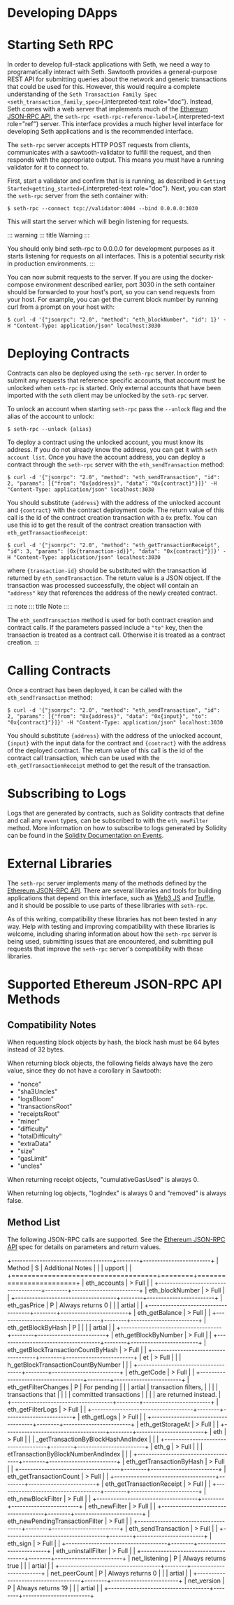 # Developing DApps

# Starting Seth RPC

<!--
  Copyright 2017 Intel Corporation

  Licensed under the Apache License, Version 2.0 (the "License");
  you may not use this file except in compliance with the License.
  You may obtain a copy of the License at

      http://www.apache.org/licenses/LICENSE-2.0

  Unless required by applicable law or agreed to in writing, software
  distributed under the License is distributed on an "AS IS" BASIS,
  WITHOUT WARRANTIES OR CONDITIONS OF ANY KIND, either express or implied.
  See the License for the specific language governing permissions and
  limitations under the License.
-->

In order to develop full-stack applications with Seth, we need a way to
programatically interact with Seth. Sawtooth provides a general-purpose
REST API for submitting queries about the network and generic
transactions that could be used for this. However, this would require a
complete understanding of the
`Seth Transaction Family Spec <seth_transaction_family_spec>`{.interpreted-text
role="doc"}. Instead, Seth comes with a web server that implements much
of the [Ethereum JSON-RPC
API](https://github.com/ethereum/wiki/wiki/JSON-RPC), the
`seth-rpc <seth-rpc-reference-label>`{.interpreted-text role="ref"}
server. This interface provides a much higher level interface for
developing Seth applications and is the recommended interface.

The `seth-rpc` server accepts HTTP POST requests from clients,
communicates with a sawtooth-validator to fulfill the request, and then
responds with the appropriate output. This means you must have a running
validator for it to connect to.

First, start a validator and confirm that is is running, as described in
`Getting Started<getting_started>`{.interpreted-text role="doc"}. Next,
you can start the `seth-rpc` server from the seth container with:

    $ seth-rpc --connect tcp://validator:4004 --bind 0.0.0.0:3030

This will start the server which will begin listening for requests.

::: warning
::: title
Warning
:::

You should only bind seth-rpc to 0.0.0.0 for development purposes as it
starts listening for requests on all interfaces. This is a potential
security risk in production environments.
:::

You can now submit requests to the server. If you are using the
docker-compose environment described earlier, port 3030 in the seth
container should be forwarded to your host\'s port, so you can send
requests from your host. For example, you can get the current block
number by running curl from a prompt on your host with:

    $ curl -d '{"jsonrpc": "2.0", "method": "eth_blockNumber", "id": 1}' -H "Content-Type: application/json" localhost:3030

# Deploying Contracts

Contracts can also be deployed using the `seth-rpc` server. In order to
submit any requests that reference specific accounts, that account must
be unlocked when `seth-rpc` is started. Only external accounts that have
been imported with the `seth` client may be unlocked by the `seth-rpc`
server.

To unlock an account when starting `seth-rpc` pass the `--unlock` flag
and the alias of the account to unlock:

    $ seth-rpc --unlock {alias}

To deploy a contract using the unlocked account, you must know its
address. If you do not already know the address, you can get it with
`seth account list`. Once you have the account address, you can deploy a
contract through the `seth-rpc` server with the `eth_sendTransaction`
method:

    $ curl -d '{"jsonrpc": "2.0", "method": "eth_sendTransaction", "id": 2, "params": [{"from": "0x{address}", "data": "0x{contract}"}]}' -H "Content-Type: application/json" localhost:3030

You should substitute `{address}` with the address of the unlocked
account and `{contract}` with the contract deployment code. The return
value of this call is the id of the contract creation transaction with a
`0x` prefix. You can use this id to get the result of the contract
creation transaction with `eth_getTransactionReceipt`:

    $ curl -d '{"jsonrpc": "2.0", "method": "eth_getTransactionReceipt", "id": 3, "params": [0x{transaction-id}}", "data": "0x{contract}"}]}' -H "Content-Type: application/json" localhost:3030

where `{transaction-id}` should be substituted with the transaction id
returned by `eth_sendTransaction`. The return value is a JSON object. If
the transaction was processed successfully, the object will contain an
`"address"` key that references the address of the newly created
contract.

::: note
::: title
Note
:::

The `eth_sendTransaction` method is used for both contract creation and
contract calls. If the parameters passed include a `"to"` key, then the
transaction is treated as a contract call. Otherwise it is treated as a
contract creation.
:::

# Calling Contracts

Once a contract has been deployed, it can be called with the
`eth_sendTransaction` method:

    $ curl -d '{"jsonrpc": "2.0", "method": "eth_sendTransaction", "id": 2, "params": [{"from": "0x{address}", "data": "0x{input}", "to": "0x{contract}"}]}' -H "Content-Type: application/json" localhost:3030

You should substitute `{address}` with the address of the unlocked
account, `{input}` with the input data for the contract and `{contract}`
with the address of the deployed contract. The return value of this call
is the id of the contract call transaction, which can be used with the
`eth_getTransactionReceipt` method to get the result of the transaction.

# Subscribing to Logs

Logs that are generated by contracts, such as Solidity contracts that
define and call any `event` types, can be subscribed to with the
`eth_newFilter` method. More information on how to subscribe to logs
generated by Solidity can be found in the [Solidity Documentation on
Events](https://solidity.readthedocs.io/en/develop/abi-spec.html#events).

# External Libraries

The `seth-rpc` server implements many of the methods defined by the
[Ethereum JSON-RPC API](https://github.com/ethereum/wiki/wiki/JSON-RPC).
There are several libraries and tools for building applications that
depend on this interface, such as [Web3
JS](https://www.npmjs.com/package/web3) and
[Truffle](http://truffleframework.com/), and it should be possible to
use parts of these libraries with `seth-rpc`.

As of this writing, compatibility these libraries has not been tested in
any way. Help with testing and improving compatibility with these
libraries is welcome, including sharing information about how the
`seth-rpc` server is being used, submitting issues that are encountered,
and submitting pull requests that improve the `seth-rpc` server\'s
compatibility with these libraries.

# Supported Ethereum JSON-RPC API Methods

## Compatibility Notes

When requesting block objects by hash, the block hash must be 64 bytes
instead of 32 bytes.

When returning block objects, the following fields always have the zero
value, since they do not have a corollary in Sawtooth:

-   \"nonce\"
-   \"sha3Uncles\"
-   \"logsBloom\"
-   \"transactionsRoot\"
-   \"receiptsRoot\"
-   \"miner\"
-   \"difficulty\"
-   \"totalDifficulty\"
-   \"extraData\"
-   \"size\"
-   \"gasLimit\"
-   \"uncles\"

When returning receipt objects, \"cumulativeGasUsed\" is always 0.

When returning log objects, \"logIndex\" is always 0 and \"removed\" is
always false.

## Method List

The following JSON-RPC calls are supported. See the [Ethereum JSON-RPC
API](https://github.com/ethereum/wiki/wiki/JSON-RPC) spec for details on
parameters and return values.

+------------------------------------+--------+------------------------+
| Method                             | S      | Additional Notes       |
|                                    | upport |                        |
+====================================+========+========================+
| eth_accounts                       | > Full |                        |
+------------------------------------+--------+------------------------+
| eth_blockNumber                    | > Full |                        |
+------------------------------------+--------+------------------------+
| eth_gasPrice                       | P      | Always returns 0       |
|                                    | artial |                        |
+------------------------------------+--------+------------------------+
| eth_getBalance                     | > Full |                        |
+------------------------------------+--------+------------------------+
| eth_getBlockByHash                 | P      |                        |
|                                    | artial |                        |
+------------------------------------+--------+------------------------+
| eth_getBlockByNumber               | > Full |                        |
+------------------------------------+--------+------------------------+
| eth_getBlockTransactionCountByHash | > Full |                        |
+------------------------------------+--------+------------------------+
| et                                 | > Full |                        |
| h_getBlockTransactionCountByNumber |        |                        |
+------------------------------------+--------+------------------------+
| eth_getCode                        | > Full |                        |
+------------------------------------+--------+------------------------+
| eth_getFilterChanges               | P      | For pending            |
|                                    | artial | transaction filters,   |
|                                    |        | transactions that      |
|                                    |        | committed transactions |
|                                    |        | are returned instead.  |
+------------------------------------+--------+------------------------+
| eth_getFilterLogs                  | > Full |                        |
+------------------------------------+--------+------------------------+
| eth_getLogs                        | > Full |                        |
+------------------------------------+--------+------------------------+
| eth_getStorageAt                   | > Full |                        |
+------------------------------------+--------+------------------------+
| eth                                | > Full |                        |
| _getTransactionByBlockHashAndIndex |        |                        |
+------------------------------------+--------+------------------------+
| eth_g                              | > Full |                        |
| etTransactionByBlockNumberAndIndex |        |                        |
+------------------------------------+--------+------------------------+
| eth_getTransactionByHash           | > Full |                        |
+------------------------------------+--------+------------------------+
| eth_getTransactionCount            | > Full |                        |
+------------------------------------+--------+------------------------+
| eth_getTransactionReceipt          | > Full |                        |
+------------------------------------+--------+------------------------+
| eth_newBlockFilter                 | > Full |                        |
+------------------------------------+--------+------------------------+
| eth_newFilter                      | > Full |                        |
+------------------------------------+--------+------------------------+
| eth_newPendingTransactionFilter    | > Full |                        |
+------------------------------------+--------+------------------------+
| eth_sendTransaction                | > Full |                        |
+------------------------------------+--------+------------------------+
| eth_sign                           | > Full |                        |
+------------------------------------+--------+------------------------+
| eth_uninstallFilter                | > Full |                        |
+------------------------------------+--------+------------------------+
| net_listening                      | P      | Always returns true    |
|                                    | artial |                        |
+------------------------------------+--------+------------------------+
| net_peerCount                      | P      | Always returns 0       |
|                                    | artial |                        |
+------------------------------------+--------+------------------------+
| net_version                        | P      | Always returns 19      |
|                                    | artial |                        |
+------------------------------------+--------+------------------------+
